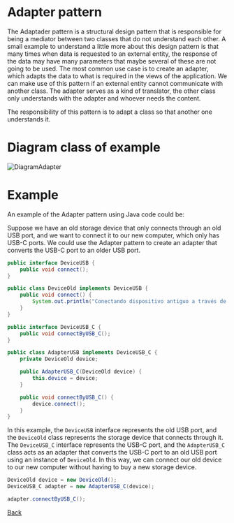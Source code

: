 # Adapter pattern

The Adaptader pattern is a structural design pattern that is responsible for being a mediator between two classes that do not understand each other. 
A small example to understand a little more about this design pattern is that many times when data is requested to an external entity, the response of the data may have many parameters that maybe several of these are not going to be used. The most common use case is to create an adapter, which adapts the data to what is required in the views of the application.
We can make use of this pattern if an external entity cannot communicate with another class. The adapter serves as a kind of translator, the other class only understands with the adapter and whoever needs the content. 
		
The responsibility of this pattern is to adapt a class so that another one understands it. 

# Diagram class of example
![DiagramAdapter](http://www.plantuml.com/plantuml/png/SoWkIImgAStDuShCAqajIajCJbLmIItBJ4uD3NPIgEPI00BjvFoylDJa4WrDAuMo_CmKhbekhkISnE9Yg4h_d1JSAh6P6--Cfjwf4YoAQO5ZIc81K3l2BReAAM1Jh11s4p89uHsR6Zqz97r8xe588MpZuaAoMLVN3icdLWgbnQd5N0wfUId0O0C0)

# Example
An example of the Adapter pattern using Java code could be:

Suppose we have an old storage device that only connects through an old USB port, and we want to connect it to our new computer, which only has USB-C ports. We could use the Adapter pattern to create an adapter that converts the USB-C port to an older USB port.

```Java
public interface DeviceUSB {
    public void connect();
}

public class DeviceOld implements DeviceUSB {
    public void connect() {
        System.out.println("Conectando dispositivo antiguo a través de USB");
    }
}

public interface DeviceUSB_C {
    public void connectByUSB_C();
}

public class AdapterUSB implements DeviceUSB_C {
    private DeviceOld device;

    public AdapterUSB_C(DeviceOld device) {
        this.device = device;
    }

    public void connectByUSB_C() {
        device.connect();
    }
}
```

In this example, the `DeviceUSB` interface represents the old USB port, and the `DeviceOld` class represents the storage device that connects through it. The `DeviceUSB_C` interface represents the USB-C port, and the `AdapterUSB_C` class acts as an adapter that converts the USB-C port to an old USB port using an instance of `DeviceOld`. In this way, we can connect our old device to our new computer without having to buy a new storage device.

```Java
DeviceOld device = new DeviceOld();
DeviceUSB_C adapter = new AdapterUSB_C(device);

adapter.connectByUSB_C();
```
[Back](../structural/README.md)